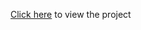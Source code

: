 [Click here]([https://www.example.com](https://rsalohiddin.github.io/NewQrPage/)https://rsalohiddin.github.io/NewQrPage/) to view the project

